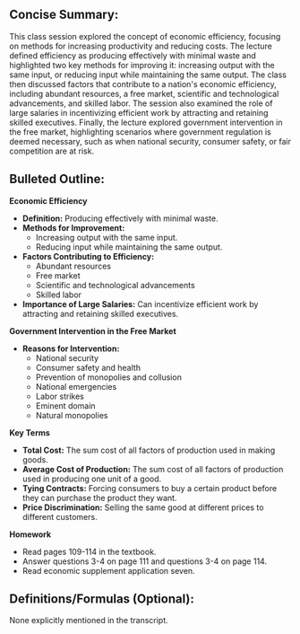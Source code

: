 ## Concise Summary:

This class session explored the concept of economic efficiency, focusing on methods for increasing productivity and reducing costs. The lecture defined efficiency as producing effectively with minimal waste and highlighted two key methods for improving it: increasing output with the same input, or reducing input while maintaining the same output. The class then discussed factors that contribute to a nation's economic efficiency, including abundant resources, a free market, scientific and technological advancements, and skilled labor. The session also examined the role of large salaries in incentivizing efficient work by attracting and retaining skilled executives. Finally, the lecture explored government intervention in the free market, highlighting scenarios where government regulation is deemed necessary, such as when national security, consumer safety, or fair competition are at risk. 

## Bulleted Outline:

**Economic Efficiency**

* **Definition:** Producing effectively with minimal waste.
* **Methods for Improvement:**
    * Increasing output with the same input.
    * Reducing input while maintaining the same output.
* **Factors Contributing to Efficiency:**
    * Abundant resources
    * Free market
    * Scientific and technological advancements
    * Skilled labor
* **Importance of Large Salaries:** Can incentivize efficient work by attracting and retaining skilled executives.

**Government Intervention in the Free Market**

* **Reasons for Intervention:**
    * National security
    * Consumer safety and health
    * Prevention of monopolies and collusion 
    * National emergencies
    * Labor strikes 
    * Eminent domain 
    * Natural monopolies

**Key Terms**

* **Total Cost:** The sum cost of all factors of production used in making goods.
* **Average Cost of Production:** The sum cost of all factors of production used in producing one unit of a good.
* **Tying Contracts:** Forcing consumers to buy a certain product before they can purchase the product they want.
* **Price Discrimination:**  Selling the same good at different prices to different customers.

**Homework**

* Read pages 109-114 in the textbook.
* Answer questions 3-4 on page 111 and questions 3-4 on page 114.
* Read economic supplement application seven.

## Definitions/Formulas (Optional):

None explicitly mentioned in the transcript. 
